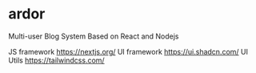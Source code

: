 # ardor
Multi-user Blog System Based on React and Nodejs

JS framework  https://nextjs.org/
UI framework https://ui.shadcn.com/
UI Utils https://tailwindcss.com/